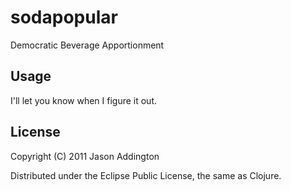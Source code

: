 # sodapopular

Democratic Beverage Apportionment

## Usage

I'll let you know when I figure it out.

## License

Copyright (C) 2011 Jason Addington

Distributed under the Eclipse Public License, the same as Clojure.